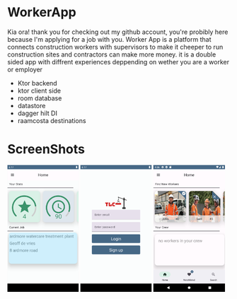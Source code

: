 # WorkerApp
Kia ora!
thank you for checking out my github account, you're probibly here because I'm applying for a job with you. Worker App is a platform that connects construction workers with supervisors to make it cheeper to run construction sites and contractors can make more money. it is a double sided app with diffrent experiences deppending on wether you are a worker or employer

- Ktor backend
- ktor client side
- room database
- datastore 
- dagger hilt DI
- raamcosta destinations

# ScreenShots

<img src="https://github.com/freshGreenSalad/workerApp/blob/master/Screenshot_20220915_144745.png" width=32% height=32%> <img src="https://github.com/freshGreenSalad/workerApp/blob/master/Screenshot_20220915_145803.png" width=32% height=32%> <img src="https://github.com/freshGreenSalad/workerApp/blob/master/Screenshot_20220915_160654.png" width=32% height=32%>


